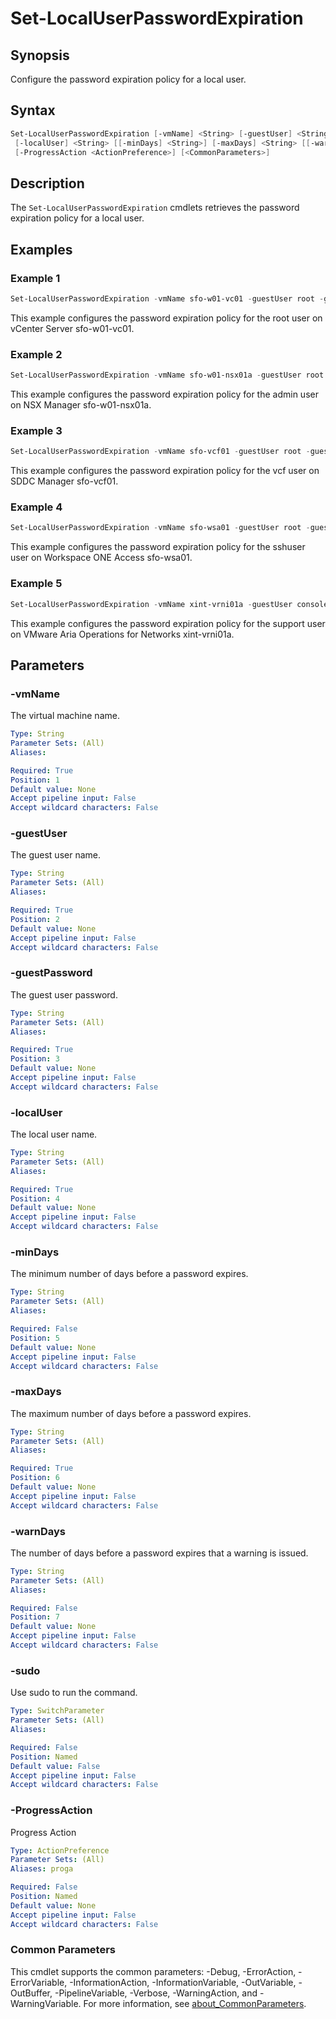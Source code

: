# Set-LocalUserPasswordExpiration

## Synopsis

Configure the password expiration policy for a local user.

## Syntax

```powershell
Set-LocalUserPasswordExpiration [-vmName] <String> [-guestUser] <String> [-guestPassword] <String>
 [-localUser] <String> [[-minDays] <String>] [-maxDays] <String> [[-warnDays] <String>] [-sudo]
 [-ProgressAction <ActionPreference>] [<CommonParameters>]
```

## Description

The `Set-LocalUserPasswordExpiration` cmdlets retrieves the password expiration policy for a local user.

## Examples

### Example 1

```powershell
Set-LocalUserPasswordExpiration -vmName sfo-w01-vc01 -guestUser root -guestPassword VMw@re1! -localUser root -minDays 0 -maxDays 999 -warnDays 14
```

This example configures the password expiration policy for the root user on vCenter Server sfo-w01-vc01.

### Example 2

```powershell
Set-LocalUserPasswordExpiration -vmName sfo-w01-nsx01a -guestUser root -guestPassword VMw@re1!VMw@re1! -localUser admin -minDays 0 -maxDays 999 -warnDays 14
```

This example configures the password expiration policy for the admin user on NSX Manager sfo-w01-nsx01a.

### Example 3

```powershell
Set-LocalUserPasswordExpiration -vmName sfo-vcf01 -guestUser root -guestPassword VMw@re1! -localUser vcf -minDays 0 -maxDays 999 -warnDays 14
```

This example configures the password expiration policy for the vcf user on SDDC Manager sfo-vcf01.

### Example 4

```powershell
Set-LocalUserPasswordExpiration -vmName sfo-wsa01 -guestUser root -guestPassword VMw@re1! -localUser sshuser -minDays 0 -maxDays 999 -warnDays 14
```

This example configures the password expiration policy for the sshuser user on Workspace ONE Access sfo-wsa01.

### Example 5

```powershell
Set-LocalUserPasswordExpiration -vmName xint-vrni01a -guestUser console -guestPassword VMw@re1! -localUser support -minDays 0 -maxDays 999 -warnDays 14 -sudo
```

This example configures the password expiration policy for the support user on VMware Aria Operations for Networks xint-vrni01a.

## Parameters

### -vmName

The virtual machine name.

```yaml
Type: String
Parameter Sets: (All)
Aliases:

Required: True
Position: 1
Default value: None
Accept pipeline input: False
Accept wildcard characters: False
```

### -guestUser

The guest user name.

```yaml
Type: String
Parameter Sets: (All)
Aliases:

Required: True
Position: 2
Default value: None
Accept pipeline input: False
Accept wildcard characters: False
```

### -guestPassword

The guest user password.

```yaml
Type: String
Parameter Sets: (All)
Aliases:

Required: True
Position: 3
Default value: None
Accept pipeline input: False
Accept wildcard characters: False
```

### -localUser

The local user name.

```yaml
Type: String
Parameter Sets: (All)
Aliases:

Required: True
Position: 4
Default value: None
Accept pipeline input: False
Accept wildcard characters: False
```

### -minDays

The minimum number of days before a password expires.

```yaml
Type: String
Parameter Sets: (All)
Aliases:

Required: False
Position: 5
Default value: None
Accept pipeline input: False
Accept wildcard characters: False
```

### -maxDays

The maximum number of days before a password expires.

```yaml
Type: String
Parameter Sets: (All)
Aliases:

Required: True
Position: 6
Default value: None
Accept pipeline input: False
Accept wildcard characters: False
```

### -warnDays

The number of days before a password expires that a warning is issued.

```yaml
Type: String
Parameter Sets: (All)
Aliases:

Required: False
Position: 7
Default value: None
Accept pipeline input: False
Accept wildcard characters: False
```

### -sudo

Use sudo to run the command.

```yaml
Type: SwitchParameter
Parameter Sets: (All)
Aliases:

Required: False
Position: Named
Default value: False
Accept pipeline input: False
Accept wildcard characters: False
```

### -ProgressAction

Progress Action

```yaml
Type: ActionPreference
Parameter Sets: (All)
Aliases: proga

Required: False
Position: Named
Default value: None
Accept pipeline input: False
Accept wildcard characters: False
```

### Common Parameters

This cmdlet supports the common parameters: -Debug, -ErrorAction, -ErrorVariable, -InformationAction, -InformationVariable, -OutVariable, -OutBuffer, -PipelineVariable, -Verbose, -WarningAction, and -WarningVariable. For more information, see [about_CommonParameters](http://go.microsoft.com/fwlink/?LinkID=113216).
